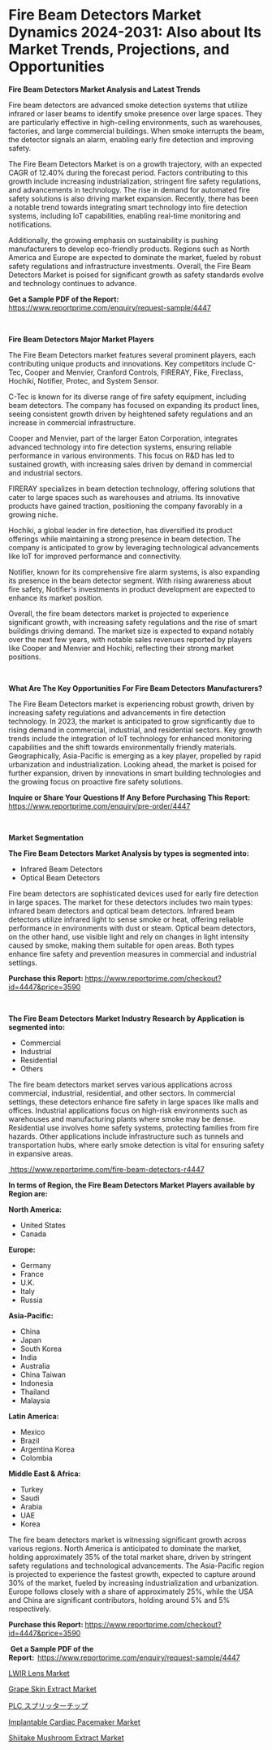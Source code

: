 <p><h1>Fire Beam Detectors Market Dynamics 2024-2031: Also about Its Market Trends, Projections, and Opportunities</h1></p><p><strong>Fire Beam Detectors Market Analysis and Latest Trends</strong></p>
<p><p>Fire beam detectors are advanced smoke detection systems that utilize infrared or laser beams to identify smoke presence over large spaces. They are particularly effective in high-ceiling environments, such as warehouses, factories, and large commercial buildings. When smoke interrupts the beam, the detector signals an alarm, enabling early fire detection and improving safety.</p><p>The Fire Beam Detectors Market is on a growth trajectory, with an expected CAGR of 12.40% during the forecast period. Factors contributing to this growth include increasing industrialization, stringent fire safety regulations, and advancements in technology. The rise in demand for automated fire safety solutions is also driving market expansion. Recently, there has been a notable trend towards integrating smart technology into fire detection systems, including IoT capabilities, enabling real-time monitoring and notifications.</p><p>Additionally, the growing emphasis on sustainability is pushing manufacturers to develop eco-friendly products. Regions such as North America and Europe are expected to dominate the market, fueled by robust safety regulations and infrastructure investments. Overall, the Fire Beam Detectors Market is poised for significant growth as safety standards evolve and technology continues to advance.</p></p>
<p><strong>Get a Sample PDF of the Report:&nbsp;</strong> <a href="https://www.reportprime.com/enquiry/request-sample/4447">https://www.reportprime.com/enquiry/request-sample/4447</a></p>
<p>&nbsp;</p>
<p><strong>Fire Beam Detectors Major Market Players</strong></p>
<p><p>The Fire Beam Detectors market features several prominent players, each contributing unique products and innovations. Key competitors include C-Tec, Cooper and Menvier, Cranford Controls, FIRERAY, Fike, Fireclass, Hochiki, Notifier, Protec, and System Sensor.</p><p>C-Tec is known for its diverse range of fire safety equipment, including beam detectors. The company has focused on expanding its product lines, seeing consistent growth driven by heightened safety regulations and an increase in commercial infrastructure.</p><p>Cooper and Menvier, part of the larger Eaton Corporation, integrates advanced technology into fire detection systems, ensuring reliable performance in various environments. This focus on R&D has led to sustained growth, with increasing sales driven by demand in commercial and industrial sectors.</p><p>FIRERAY specializes in beam detection technology, offering solutions that cater to large spaces such as warehouses and atriums. Its innovative products have gained traction, positioning the company favorably in a growing niche.</p><p>Hochiki, a global leader in fire detection, has diversified its product offerings while maintaining a strong presence in beam detection. The company is anticipated to grow by leveraging technological advancements like IoT for improved performance and connectivity.</p><p>Notifier, known for its comprehensive fire alarm systems, is also expanding its presence in the beam detector segment. With rising awareness about fire safety, Notifier's investments in product development are expected to enhance its market position.</p><p>Overall, the fire beam detectors market is projected to experience significant growth, with increasing safety regulations and the rise of smart buildings driving demand. The market size is expected to expand notably over the next few years, with notable sales revenues reported by players like Cooper and Menvier and Hochiki, reflecting their strong market positions.</p></p>
<p>&nbsp;</p>
<p><strong>What Are The Key Opportunities For Fire Beam Detectors Manufacturers?</strong></p>
<p><p>The Fire Beam Detectors market is experiencing robust growth, driven by increasing safety regulations and advancements in fire detection technology. In 2023, the market is anticipated to grow significantly due to rising demand in commercial, industrial, and residential sectors. Key growth trends include the integration of IoT technology for enhanced monitoring capabilities and the shift towards environmentally friendly materials. Geographically, Asia-Pacific is emerging as a key player, propelled by rapid urbanization and industrialization. Looking ahead, the market is poised for further expansion, driven by innovations in smart building technologies and the growing focus on proactive fire safety solutions.</p></p>
<p><strong>Inquire or Share Your Questions If Any Before Purchasing This Report:</strong> <a href="https://www.reportprime.com/enquiry/pre-order/4447">https://www.reportprime.com/enquiry/pre-order/4447</a></p>
<p>&nbsp;</p>
<p><strong>Market Segmentation</strong></p>
<p><strong>The Fire Beam Detectors Market Analysis by types is segmented into:</strong></p>
<p><ul><li>Infrared Beam Detectors</li><li>Optical Beam Detectors</li></ul></p>
<p><p>Fire beam detectors are sophisticated devices used for early fire detection in large spaces. The market for these detectors includes two main types: infrared beam detectors and optical beam detectors. Infrared beam detectors utilize infrared light to sense smoke or heat, offering reliable performance in environments with dust or steam. Optical beam detectors, on the other hand, use visible light and rely on changes in light intensity caused by smoke, making them suitable for open areas. Both types enhance fire safety and prevention measures in commercial and industrial settings.</p></p>
<p><strong>Purchase this Report:&nbsp;</strong><a href="https://www.reportprime.com/checkout?id=4447&price=3590">https://www.reportprime.com/checkout?id=4447&price=3590</a></p>
<p>&nbsp;</p>
<p><strong>The Fire Beam Detectors Market Industry Research by Application is segmented into:</strong></p>
<p><ul><li>Commercial</li><li>Industrial</li><li>Residential</li><li>Others</li></ul></p>
<p><p>The fire beam detectors market serves various applications across commercial, industrial, residential, and other sectors. In commercial settings, these detectors enhance fire safety in large spaces like malls and offices. Industrial applications focus on high-risk environments such as warehouses and manufacturing plants where smoke may be dense. Residential use involves home safety systems, protecting families from fire hazards. Other applications include infrastructure such as tunnels and transportation hubs, where early smoke detection is vital for ensuring safety in expansive areas.</p></p>
<p><a href="https://www.reportprime.com/fire-beam-detectors-r4447">&nbsp;https://www.reportprime.com/fire-beam-detectors-r4447</a></p>
<p><strong>In terms of Region, the Fire Beam Detectors Market Players available by Region are:</strong></p>
<p>
    <p> <strong> North America: </strong>
        <ul>
            <li>United States</li>
            <li>Canada</li>
        </ul>
        </p> 
    <p> <strong> Europe: </strong>
        <ul>
            <li>Germany</li>
            <li>France</li>
            <li>U.K.</li>
            <li>Italy</li>
            <li>Russia</li>
        </ul>
        </p> 
    <p> <strong> Asia-Pacific: </strong>
        <ul>
            <li>China</li>
            <li>Japan</li>
            <li>South Korea</li>
            <li>India</li>
            <li>Australia</li>
            <li>China Taiwan</li>
            <li>Indonesia</li>
            <li>Thailand</li>
            <li>Malaysia</li>
        </ul>
        </p> 
    <p> <strong> Latin America: </strong>
        <ul>
            <li>Mexico</li>
            <li>Brazil</li>
            <li>Argentina Korea</li>
            <li>Colombia</li>
        </ul>
        </p> 
    <p> <strong> Middle East & Africa: </strong>
        <ul>
            <li>Turkey</li>
            <li>Saudi</li>
            <li>Arabia</li>
            <li>UAE</li>
            <li>Korea</li>
        </ul>
    </p>
    </p>
<p><p>The fire beam detectors market is witnessing significant growth across various regions. North America is anticipated to dominate the market, holding approximately 35% of the total market share, driven by stringent safety regulations and technological advancements. The Asia-Pacific region is projected to experience the fastest growth, expected to capture around 30% of the market, fueled by increasing industrialization and urbanization. Europe follows closely with a share of approximately 25%, while the USA and China are significant contributors, holding around 5% and 5% respectively.</p></p>
<p><strong>Purchase this Report: </strong><a href="https://www.reportprime.com/checkout?id=4447&price=3590">https://www.reportprime.com/checkout?id=4447&price=3590</a></p>
<p>&nbsp;<strong>Get a Sample PDF of the Report:&nbsp;&nbsp;</strong><a href="https://www.reportprime.com/enquiry/request-sample/4447">https://www.reportprime.com/enquiry/request-sample/4447</a></p>
<p><strong></strong></p>
<p><p><a href="https://github.com/NathanColeman327/Market-Research-Report-List-1/blob/main/lwir-lens-market.md">LWIR Lens Market</a></p><p><a href="https://issuu.com/reportprime-2/docs/grape-skin-extract-market-size-2030_ecf1e32603b22b">Grape Skin Extract Market</a></p><p><a href="https://medium.com/@davidowell8/plc-splitter-chips-market-%E3%81%AE%E3%82%B0%E3%83%AD%E3%83%BC%E3%83%90%E3%83%AB%E5%B8%82%E5%A0%B4%E6%A6%82%E8%A6%81%E3%81%AF-%E4%B8%96%E7%95%8C%E3%81%8A%E3%82%88%E3%81%B3%E4%B8%BB%E8%A6%81%E5%B8%82%E5%A0%B4%E3%81%AB%E3%81%8A%E3%81%91%E3%82%8B%E6%A5%AD%E7%95%8C%E3%81%AB%E5%BD%B1%E9%9F%BF%E3%82%92%E4%B8%8E%E3%81%88%E3%82%8B%E4%B8%BB%E8%A6%81%E3%81%AA%E3%83%88%E3%83%AC%E3%83%B3%E3%83%89%E3%81%AB%E3%81%A4%E3%81%84%E3%81%A6-%E7%8B%AC%E8%87%AA%E3%81%AE%E8%A6%96%E7%82%B9%E3%82%92%E6%8F%90%E4%BE%9B%E3%81%97%E3%81%BE%E3%81%99-a529f7b0c48d">PLC スプリッターチップ</a></p><p><a href="https://www.linkedin.com/pulse/unveiling-market-trends-global-implantable-cardiac-pacemaker-tyhqc?trackingId=gGtOQkxQSoOl4H%2BbepeiSw%3D%3D">Implantable Cardiac Pacemaker Market</a></p><p><a href="https://issuu.com/reportprime-2/docs/shiitake-mushroom-extract-market-si_66297702830ac1">Shiitake Mushroom Extract Market</a></p></p>